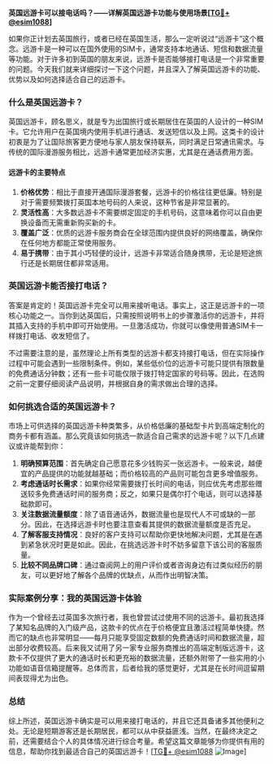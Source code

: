 **英国远游卡可以接电话吗？——详解英国远游卡功能与使用场景[[TG💪+ @esim1088](https://t.me/s/esim1088)]**

如果你正计划去英国旅行，或者已经在英国生活，那么一定听说过“远游卡”这个概念。远游卡是一种可以在国外使用的SIM卡，通常支持本地通话、短信和数据流量等功能。对于许多初到英国的朋友来说，远游卡是否能够接打电话是一个非常重要的问题。今天我们就来详细探讨一下这个问题，并且深入了解英国远游卡的功能、优势以及如何选择适合自己的远游卡。

### 什么是英国远游卡？

英国远游卡，顾名思义，就是专为出国旅行或长期居住在英国的人设计的一种SIM卡。它允许用户在英国境内使用手机进行通话、发送短信以及上网。这类卡的设计初衷是为了让国际旅客更方便地与家人朋友保持联系，同时满足日常通讯需求。与传统的国际漫游服务相比，远游卡通常更加经济实惠，尤其是在通话费用方面。

#### 远游卡的主要特点

1. **价格优势**：相比于直接开通国际漫游套餐，远游卡的价格往往更低廉。特别是对于需要频繁拨打英国本地号码的人来说，这种节省是非常显著的。
2. **灵活性高**：大多数远游卡不需要绑定固定的手机号码，这意味着你可以自由更换设备而无需重新购买新的卡。
3. **覆盖广泛**：优质的远游卡服务商会在全球范围内提供良好的网络覆盖，确保你在任何地方都能正常使用服务。
4. **易于携带**：由于其小巧轻便的设计，远游卡非常适合随身携带，无论是短途旅行还是长期居住都非常适用。

### 英国远游卡能否接打电话？

答案是肯定的！英国远游卡完全可以用来接听电话。事实上，这正是远游卡的一项核心功能之一。当你到达英国后，只需按照说明书上的步骤激活你的远游卡，并将其插入支持的手机中即可开始使用。一旦激活成功，你就可以像使用普通SIM卡一样拨打电话、收发短信了。

不过需要注意的是，虽然理论上所有类型的远游卡都支持接打电话，但在实际操作过程中可能会遇到一些限制条件。例如，某些低价位的远游卡可能只提供有限数量的免费通话分钟数；还有一些卡可能仅限于拨打特定国家的号码等。因此，在选购之前一定要仔细阅读产品说明，并根据自身的需求做出合理的选择。

### 如何挑选合适的英国远游卡？

市场上可供选择的英国远游卡种类繁多，从价格低廉的基础型卡片到高端定制化的商务卡都有涵盖。那么究竟该如何挑选一款适合自己需求的远游卡呢？以下几点建议或许能帮到你：

1. **明确预算范围**：首先确定自己愿意花多少钱购买一张远游卡。一般来说，越便宜的产品提供的功能就越基础；而价格较高的产品则可能包含更多增值服务。
2. **考虑通话时长需求**：如果你经常需要拨打长时间的电话，则应优先考虑那些赠送较多免费通话时间的服务商；反之，如果只是偶尔打个电话，则可以选择基础款即可。
3. **关注数据流量额度**：除了语音通话外，数据流量也是现代人不可或缺的一部分。因此，在选择远游卡时也要注意查看其提供的数据流量额度是否充足。
4. **了解客服支持情况**：良好的客户支持可以帮助你更快地解决问题，尤其是在遇到紧急状况时更是如此。因此，在挑选远游卡时不妨多留意下该公司的客服质量。
5. **比较不同品牌口碑**：通过查阅网上的用户评价或者咨询身边有过类似经历的朋友，可以更好地了解各个品牌的优缺点，从而作出明智决策。

### 实际案例分享：我的英国远游卡体验

作为一个曾经去过英国多次旅行者，我也曾尝试过使用不同的远游卡。最初我选择了某知名品牌的入门级产品，这款卡的优点在于价格便宜且激活过程简单快捷。然而它的缺点也非常明显——每月只能享受固定数额的免费通话时间和数据流量，超出部分收费较高。后来我又试用了另一家专业服务商推出的高端定制版远游卡，这款卡不仅提供了更大的通话时长和更充裕的数据流量，还额外附带了一些实用的小功能如语音信箱提醒等。总体而言，后者给我的感觉更好，尤其是在长时间逗留期间表现得尤为出色。

### 总结

综上所述，英国远游卡确实是可以用来接打电话的，并且它还具备诸多其他便利之处。无论是短期游客还是长期居民，都可以从中获益匪浅。当然，在最终决定之前，还需要结合个人的具体情况进行综合考量。希望这篇文章能够为你提供有用的信息，帮助你找到最适合自己的英国远游卡！[[TG💪+ @esim1088](https://t.me/s/esim1088) ![Image](https://i.postimg.cc/4NQfJmqS/Snipaste-2025-05-13-00-14-12.png)]